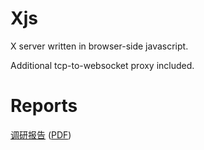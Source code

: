 # Xjs
X server written in browser-side javascript. 

Additional tcp-to-websocket proxy included.

# Reports

[调研报告](docs/research.md) ([PDF](docs/research.pdf))
